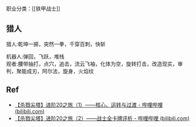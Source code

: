 职业分类：[[铁甲战士]]
## 

## 猎人

猎人:乾坤一掷，突然一拳，千穿百刺，快斩  


机器人:弹回，飞跃，堆栈  
观者:腰带抽打，点穴，追击，流云飞袖，化体为空，旋转打击，改造现实，审判，聚能成刃，阿尔法，旋身，火焰纹


## Ref

- [【杀戮尖塔】进阶20之旅（1）——核心、运转与过渡 - 哔哩哔哩 (bilibili.com)](https://www.bilibili.com/read/cv12768085?from=search&spm_id_from=333.337.0.0)
- [【杀戮尖塔】进阶20之旅（2）——战士全卡牌评析 - 哔哩哔哩 (bilibili.com)](https://www.bilibili.com/read/cv12811703?from=search&spm_id_from=333.337.0.0)
